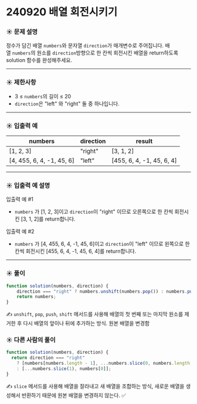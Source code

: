 # 240920 배열 회전시키기

### ☀️ 문제 설명

정수가 담긴 배열 `numbers`와 문자열 `direction`가 매개변수로 주어집니다. 배열 `numbers`의 원소를 `direction`방향으로 한 칸씩 회전시킨 배열을 return하도록 solution 함수를 완성해주세요.

---

### ☀️ **제한사항**

- 3 ≤ `numbers`의 길이 ≤ 20
- `direction`은 "left" 와 "right" 둘 중 하나입니다.

---

### ☀️ **입출력 예**

| numbers | direction | result |
| --- | --- | --- |
| [1, 2, 3] | "right" | [3, 1, 2] |
| [4, 455, 6, 4, -1, 45, 6] | "left" | [455, 6, 4, -1, 45, 6, 4] |

---

### ☀️ **입출력 예 설명**

입출력 예 #1

- `numbers` 가 [1, 2, 3]이고 `direction`이 "right" 이므로 오른쪽으로 한 칸씩 회전시킨 [3, 1, 2]를 return합니다.

입출력 예 #2

- `numbers` 가 [4, 455, 6, 4, -1, 45, 6]이고 `direction`이 "left" 이므로 왼쪽으로 한 칸씩 회전시킨 [455, 6, 4, -1, 45, 6, 4]를 return합니다.

---

### ☀️ 풀이

```jsx
function solution(numbers, direction) {
    direction === "right" ? numbers.unshift(numbers.pop()) : numbers.push(numbers.shift());
    return numbers;
}
```

✍️ `unshift`, `pop`, `push`, `shift` 메서드를 사용해 배열의 첫 번째 또는 마지막 원소를 제거한 후 다시 배열의 앞이나 뒤에 추가하는 방식. 원본 배열을 변경함

### ☀️ 다른 사람의 풀이

```jsx
function solution(numbers, direction) {
  return direction === "right"
    ? [numbers[numbers.length - 1], ...numbers.slice(0, numbers.length - 1)]
    : [...numbers.slice(1), numbers[0]];
}
```

✍️ `slice` 메서드를 사용해 배열을 잘라내고 새 배열을 조합하는 방식, 새로운 배열을 생성해서 반환하기 때문에 원본 배열을 변경하지 않는다. ✅